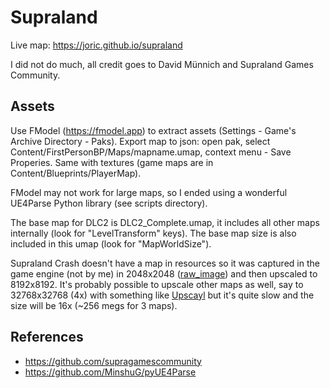 # Supraland

Live map: https://joric.github.io/supraland

I did not do much, all credit goes to David Münnich and Supraland Games Community.

## Assets

Use FModel (https://fmodel.app) to extract assets (Settings - Game's Archive Directory - Paks).
Export map to json: open pak, select Content/FirstPersonBP/Maps/mapname.umap, context menu - Save Properies.
Same with textures (game maps are in Content/Blueprints/PlayerMap).

FModel may not work for large maps, so I ended using a wonderful UE4Parse Python library (see scripts directory).

The base map for DLC2 is DLC2_Complete.umap, it includes all other maps internally (look for "LevelTransform" keys).
The base map size is also included in this umap (look for "MapWorldSize").

Supraland Crash doesn't have a map in resources so it was captured in the game engine (not by me) in 2048x2048
([raw_image](https://github.com/SupraGamesCommunity/map-slc/blob/11dc702ece83254fe1de1a567c3c3b890147f95d/img/map.jpg)) 
and then upscaled to 8192x8192. It's probably possible to upscale other maps as well, say to 32768x32768 (4x) with something
like [Upscayl](https://upscayl.github.io) but it's quite slow and the size will be 16x (~256 megs for 3 maps).

## References

* https://github.com/supragamescommunity
* https://github.com/MinshuG/pyUE4Parse
